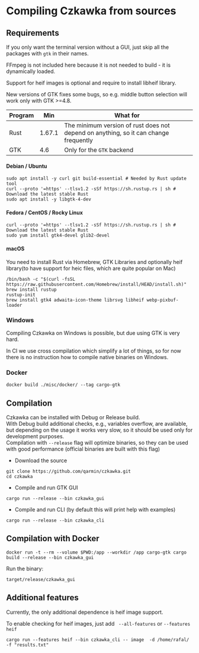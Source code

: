 # Compiling Czkawka from sources

## Requirements

If you only want the terminal version without a GUI, just skip all the packages with `gtk` in their names.

FFmpeg is not included here because it is not needed to build - it is dynamically loaded.

Support for heif images is optional and require to install libheif library.

New versions of GTK fixes some bugs, so e.g. middle button selection will work only with GTK >=4.8.

| Program | Min    | What for                                                                             |
|---------|--------|--------------------------------------------------------------------------------------|
| Rust    | 1.67.1 | The minimum version of rust does not depend on anything, so it can change frequently |
| GTK     | 4.6    | Only for the `GTK` backend                                                           |

#### Debian / Ubuntu
```shell
sudo apt install -y curl git build-essential # Needed by Rust update tool
curl --proto '=https' --tlsv1.2 -sSf https://sh.rustup.rs | sh # Download the latest stable Rust
sudo apt install -y libgtk-4-dev
```

#### Fedora / CentOS / Rocky Linux
```shell
curl --proto '=https' --tlsv1.2 -sSf https://sh.rustup.rs | sh # Download the latest stable Rust
sudo yum install gtk4-devel glib2-devel
```

#### macOS
You need to install Rust via Homebrew, GTK Libraries and optionally heif library(to have support for heic files, which are quite popular on Mac)
```shell
/bin/bash -c "$(curl -fsSL https://raw.githubusercontent.com/Homebrew/install/HEAD/install.sh)"
brew install rustup
rustup-init
brew install gtk4 adwaita-icon-theme librsvg libheif webp-pixbuf-loader
```

### Windows

Compiling Czkawka on Windows is possible, but due using GTK is very hard.

In CI we use cross compilation which simplify a lot of things, so for now there is no instruction how to compile native binaries on Windows.

### Docker

```shell
docker build ./misc/docker/ --tag cargo-gtk
```

## Compilation

Czkawka can be installed with Debug or Release build.  
With Debug build additional checks, e.g., variables overflow, are available, but depending on the usage it works very slow, so it should be used only for development purposes.    
Compilation with `--release` flag will optimize binaries, so they can be used with good performance (official binaries are built with this flag)


- Download the source
```
git clone https://github.com/qarmin/czkawka.git
cd czkawka
```
- Compile and run GTK GUI
```
cargo run --release --bin czkawka_gui
```

- Compile and run CLI (by default this will print help with examples)
```
cargo run --release --bin czkawka_cli
```

## Compilation with Docker

```shell
docker run -t --rm --volume $PWD:/app --workdir /app cargo-gtk cargo build --release --bin czkawka_gui
```

Run the binary:

```shell
target/release/czkawka_gui
```

## Additional features
Currently, the only additional dependence is heif image support.

To enable checking for heif images, just add ` --all-features` or `--features heif`
```
cargo run --features heif --bin czkawka_cli -- image  -d /home/rafal/ -f "results.txt"
```
